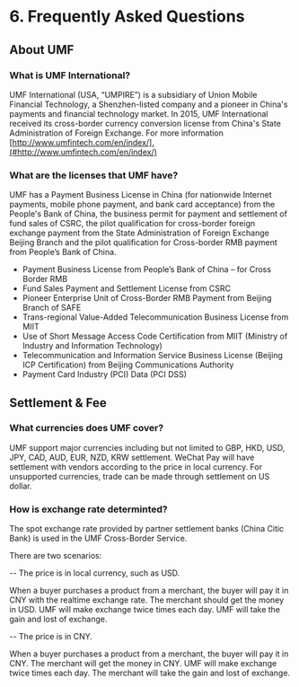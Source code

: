 # 6. Frequently Asked Questions

## About UMF

### What is UMF International?

UMF International (USA, “UMPIRE”) is a subsidiary of Union Mobile Financial Technology, a Shenzhen-listed company and a pioneer in China's payments and financial technology market. In 2015, UMF International received its cross-border currency conversion license from China's State Administration of Foreign Exchange. For more information [http://www.umfintech.com/en/index/].(#http://www.umfintech.com/en/index/)

### What are the licenses that UMF have?

UMF has a Payment Business License in China (for nationwide Internet payments, mobile phone payment, and bank card acceptance) from the People's Bank of China, the business permit for payment and settlement of fund sales of CSRC, the pilot qualification for cross-border foreign exchange payment from the State Administration of Foreign Exchange Beijing Branch and the pilot qualification for Cross-border RMB payment from People’s Bank of China. 

- Payment Business License from People’s Bank of China – for Cross Border RMB
- Fund Sales Payment and Settlement License from CSRC
- Pioneer Enterprise Unit of Cross-Border RMB Payment from Beijing Branch of SAFE
- Trans-regional Value-Added Telecommunication Business License from MIIT
- Use of Short Message Access Code Certification from MIIT (Ministry of Industry and Information Technology)
- Telecommunication and Information Service Business License (Beijing ICP Certification) from Beijing Communications Authority
- Payment Card Industry (PCI) Data (PCI DSS)

[comment]: # (### What kinds of service UMF International provided?)



[comment]: # (### What is the advantage of UMF International?)



[comment]: # (### What is the limitation of UMF International services?)



[comment]: # (## 6.3 Services)

[comment]: # (### Why UMF needs the details of each payment?)




## Settlement & Fee

### What currencies does UMF cover?

UMF support major currencies including but not limited to GBP, HKD, USD, JPY, CAD, AUD, EUR, NZD, KRW settlement. WeChat Pay will have settlement with vendors according to the price in local currency. For unsupported currencies, trade can be made through settlement on US dollar.

### How is exchange rate determinted?

The spot exchange rate provided by partner settlement banks (China Citic Bank) is used in the UMF Cross-Border Service. 

There are two scenarios:

-- The price is in local currency, such as USD. 

When a buyer purchases a product from a merchant, the buyer will pay it in CNY with the realtime exchange rate. The merchant should get the money in USD. UMF will make exchange twice times each day. UMF will take the gain and lost of exchange.

-- The price is in CNY. 

When a buyer purchases a product from a merchant, the buyer will pay it in CNY. The merchant will get the money in CNY. UMF will make exchange twice times each day. The merchant will take the gain and lost of exchange.

